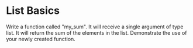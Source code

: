 # List Basics

Write a function called "my_sum".
It will receive a single argument of type list.
It will return the sum of the elements in the list.
Demonstrate the use of your newly created function.
